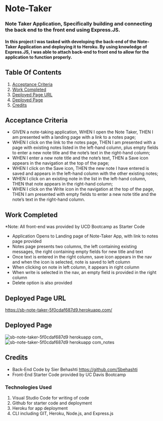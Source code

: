 # Note-Taker
### Note Taker Application, Specifically building and connecting the back end to the front end using Express.JS. 
#### In this project I was tasked with developing the back-end of the Note-Taker Application and deploying it to Heroku. By using knowledge of Express.JS, I was able to attach back-end to front end to allow for the application to function properly.

## Table Of Contents
1. [Acceptance Criteria](#acceptance-criteria)
2. [Work Completed](#work-completed)
3. [Deployed Page URL](#deployed-page-url)
4. [Deployed Page](#deployed-page)
5. [Credits](#credits)

## Acceptance Criteria 
- GIVEN a note-taking application, WHEN I open the Note Taker, THEN I am presented with a landing page with a link to a notes page;
- WHEN I click on the link to the notes page, THEN I am presented with a page with existing notes listed in the left-hand column, plus empty fields to enter a new note title and the note’s text in the right-hand column;
- WHEN I enter a new note title and the note’s text, THEN a Save icon appears in the navigation at the top of the page;
- WHEN I click on the Save icon, THEN the new note I have entered is saved and appears in the left-hand column with the other existing notes;
- WHEN I click on an existing note in the list in the left-hand column, THEN that note appears in the right-hand column;
- WHEN I click on the Write icon in the navigation at the top of the page, THEN I am presented with empty fields to enter a new note title and the note’s text in the right-hand column.

## Work Completed
*Note: All front-end was provided by UCD Bootcamp as Starter Code 
- Application Opens to Landing page of Note-Taker App, with link to notes page provided
- Notes page presents two columns, the left containing existing messages, the right containing empty fields for new title and text
- Once text is entered in the right column, save icon appears in the nav and when the icon is selected, note is saved to left column
- When clicking on note in left column, it appears in right column 
- When write is selected in the nav, an empty field is provided in the right column
- Delete option is also provided

## Deployed Page URL
https://sb-note-taker-5f0cdaf687d9.herokuapp.com/ 

## Deployed Page
![sb-note-taker-5f0cdaf687d9 herokuapp com_](https://github.com/Sbehashti/Note-Taker/assets/135624229/12d15366-809d-45a8-b91c-e7b934e98fdf)
![sb-note-taker-5f0cdaf687d9 herokuapp com_notes](https://github.com/Sbehashti/Note-Taker/assets/135624229/cca86500-1ed6-46a0-82c9-b40c016287a4)

## Credits
- Back-End Code by Sier Behashti https://github.com/Sbehashti
- Front-End Starter Code provided by UC Davis Bootcamp

### Technologies Used
1. Visual Studio Code for writing of code
2. Github for starter code and deployment
3. Heroku for app deployment
4. CLI including GIT, Heroku, Node.js, and Express.js

